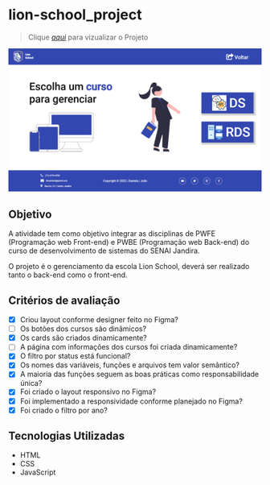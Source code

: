 # lion-school_project

> Clique _[aqui]()_ para vizualizar o Projeto

![](./imgs/Capturar.PNG)



## Objetivo
 A atividade tem como objetivo integrar as disciplinas de PWFE (Programação web Front-end) e PWBE (Programação web Back-end) do curso de desenvolvimento de sistemas do SENAI Jandira.

O projeto é o gerenciamento da escola Lion School, deverá ser realizado tanto o back-end como o front-end. 

## Critérios de avaliação

- [X] Criou layout conforme designer feito no Figma?
- [ ]  Os botões dos cursos são dinâmicos?
- [X]  Os cards são criados dinamicamente?
- [ ]  A página com informações dos cursos foi criada dinamicamente?
- [X]  O filtro por status está funcional?
- [X]  Os nomes das variáveis, funções e arquivos tem valor semântico?
- [X]  A maioria das funções seguem as boas práticas como responsabilidade única?
- [X]  Foi criado o layout responsivo no Figma?
- [X]  Foi implementado a responsividade conforme planejado no Figma?
- [X]  Foi criado o filtro por ano?

## Tecnologias Utilizadas

* HTML 
* CSS
* JavaScript

